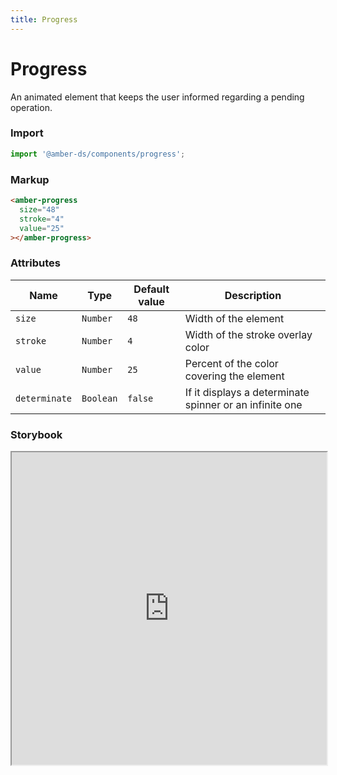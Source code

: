 ```yaml
---
title: Progress
---
```


# Progress
An animated element that keeps the user informed regarding a pending operation.

### Import
```javascript
import '@amber-ds/components/progress';
```

### Markup
```html
<amber-progress
  size="48"
  stroke="4"
  value="25"
></amber-progress>
```

### Attributes

| Name | Type | Default value | Description |
|------|------|---------------|-------------|
| `size` | `Number` | `48` | Width of the element |
| `stroke` | `Number` | `4` | Width of the stroke overlay color |
| `value` | `Number` | `25` | Percent of the color covering the element |
| `determinate` | `Boolean` | `false` | If it displays a determinate spinner or an infinite one |

### Storybook
<iframe title="storybook" width="100%" height="500px" src="https://bitrockteam.github.io/amber-components/?path=/story/progress--playground"></iframe>